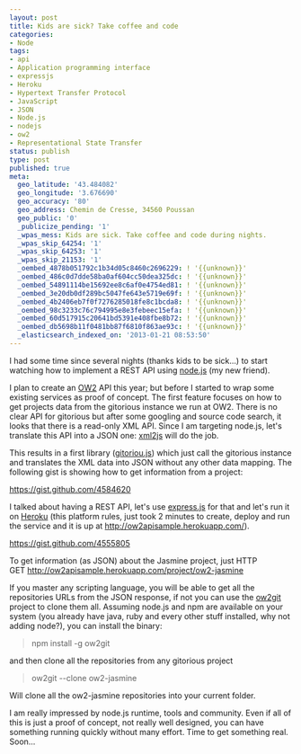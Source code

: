 ```yaml
---
layout: post
title: Kids are sick? Take coffee and code
categories:
- Node
tags:
- api
- Application programming interface
- expressjs
- Heroku
- Hypertext Transfer Protocol
- JavaScript
- JSON
- Node.js
- nodejs
- ow2
- Representational State Transfer
status: publish
type: post
published: true
meta:
  geo_latitude: '43.484082'
  geo_longitude: '3.676690'
  geo_accuracy: '80'
  geo_address: Chemin de Cresse, 34560 Poussan
  geo_public: '0'
  _publicize_pending: '1'
  _wpas_mess: Kids are sick. Take coffee and code during nights.
  _wpas_skip_64254: '1'
  _wpas_skip_64253: '1'
  _wpas_skip_21153: '1'
  _oembed_4878b051792c1b34d05c8460c2696229: ! '{{unknown}}'
  _oembed_486c0d7dde58ba0af604cc50dea325dc: ! '{{unknown}}'
  _oembed_54891114be15692ee8c6af0e4754ed81: ! '{{unknown}}'
  _oembed_3e20db0df289bc5047fe643e5719e69f: ! '{{unknown}}'
  _oembed_4b2406eb7f0f7276285018fe8c1bcda8: ! '{{unknown}}'
  _oembed_98c3233c76c794995e8e3febeec15efa: ! '{{unknown}}'
  _oembed_60d517915c20641bd5391e408fbe8b72: ! '{{unknown}}'
  _oembed_db5698b11f0481bb87f6810f863ae93c: ! '{{unknown}}'
  _elasticsearch_indexed_on: '2013-01-21 08:53:50'
---
```

I had some time since several nights (thanks kids to be sick...) to start watching how to implement a REST API using <a href="http://nodejs.org" target="_blank">node.js</a> (my new friend).

I plan to create an <a href="http://ow2.org" target="_blank">OW2</a> API this year; but before I started to wrap some existing services as proof of concept. The first feature focuses on how to get projects data from the gitorious instance we run at OW2. There is no clear API for gitorious but after some googling and source code search, it looks that there is a read-only XML API. Since I am targeting node.js, let's translate this API into a JSON one: <a href="https://npmjs.org/package/xml2js" target="_blank">xml2js</a> will do the job.

This results in a first library (<a href="https://npmjs.org/package/gitoriou.js" target="_blank">gitoriou.js</a>) which just call the gitorious instance and translates the XML data into JSON without any other data mapping. The following gist is showing how to get information from a project:

https://gist.github.com/4584620

I talked about having a REST API, let's use <a href="http://expressjs.com" target="_blank">express.js</a> for that and let's run it on <a class="zem_slink" title="Heroku" href="http://www.heroku.com/" target="_blank" rel="homepage">Heroku</a> (this platform rules, just took 2 minutes to create, deploy and run the service and it is up at <a href="http://ow2apisample.herokuapp.com/" target="_blank">http://ow2apisample.herokuapp.com/</a>).

https://gist.github.com/4555805

To get information (as JSON) about the Jasmine project, just HTTP GET <a href="http://ow2apisample.herokuapp.com/project/ow2-jasmine" target="_blank">http://ow2apisample.herokuapp.com/project/ow2-jasmine</a>

If you master any scripting language, you will be able to get all the repositories URLs from the JSON response, if not you can use the <a href="https://npmjs.org/package/ow2git" target="_blank">ow2git</a> project to clone them all. Assuming node.js and npm are available on your system (you already have java, ruby and every other stuff installed, why not adding node?), you can install the binary:
<blockquote>npm install -g ow2git</blockquote>
and then clone all the repositories from any gitorious project
<blockquote>ow2git --clone ow2-jasmine</blockquote>
Will clone all the ow2-jasmine repositories into your current folder.

I am really impressed by node.js runtime, tools and community. Even if all of this is just a proof of concept, not really well designed, you can have something running quickly without many effort. Time to get something real. Soon...
